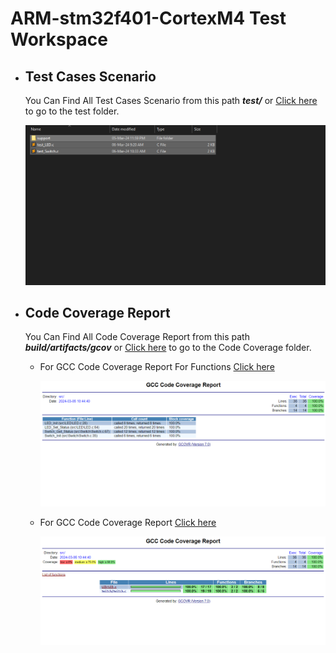 # **ARM-stm32f401-CortexM4 Test Workspace**

- ## Test Cases Scenario

  You Can Find All Test Cases Scenario from this path ***test/*** or [Click here](./test/) to go to the test folder.
  
  ![image-20240306111239583](README.assets\image20240306111239583.png)

* ## Code Coverage Report

  You Can Find All Code Coverage Report from this path ***build/artifacts/gcov*** or [Click here](./build/artifacts/gcov/) to go to the Code Coverage folder.

  * For GCC Code Coverage Report For Functions [Click here](./build/artifacts/gcov/GcovCoverageResults.functions.html)

    ![image-20240306111739352](README.assets\image20240306111739352.png)

  * For GCC Code Coverage Report [Click here](./build/artifacts/gcov/GcovCoverageResults.html)

    ![image-20240306112147425](README.assets\image20240306112147425.png)
    
    